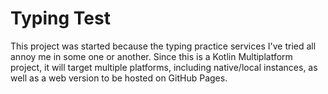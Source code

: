 # Typing Test
This project was started because the typing practice services I've tried all annoy me in some one or another. Since this is a Kotlin Multiplatform project, it will target multiple platforms, including native/local instances, as well as a web version to be hosted on GitHub Pages.
